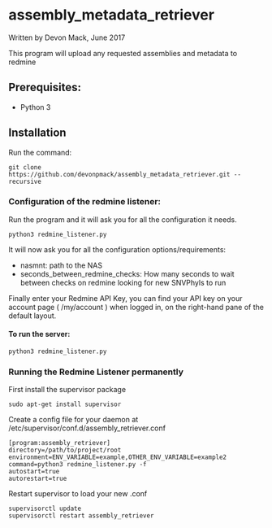 # assembly_metadata_retriever
Written by Devon Mack, June 2017                                             

This program will upload any requested assemblies and metadata to redmine

## Prerequisites:
- Python 3
      
## Installation
Run the command:
```console
git clone https://github.com/devonpmack/assembly_metadata_retriever.git --recursive
```
### Configuration of the redmine listener:     
Run the program and it will ask you for all the configuration it needs.
```console
python3 redmine_listener.py
```
It will now ask you for all the configuration options/requirements:
- nasmnt: path to the NAS
- seconds_between_redmine_checks: How many seconds to wait between checks on redmine looking for new SNVPhyls to run

Finally enter your Redmine API Key, you can find your API key on your account page ( /my/account ) when logged in, on the right-hand pane of the default layout.

#### To run the server:
```console
python3 redmine_listener.py
```

### Running the Redmine Listener permanently
First install the supervisor package
```console
sudo apt-get install supervisor
```
Create a config file for your daemon at /etc/supervisor/conf.d/assembly_retriever.conf
```
[program:assembly_retriever]
directory=/path/to/project/root
environment=ENV_VARIABLE=example,OTHER_ENV_VARIABLE=example2
command=python3 redmine_listener.py -f
autostart=true
autorestart=true
```
Restart supervisor to load your new .conf
```
supervisorctl update
supervisorctl restart assembly_retriever
```